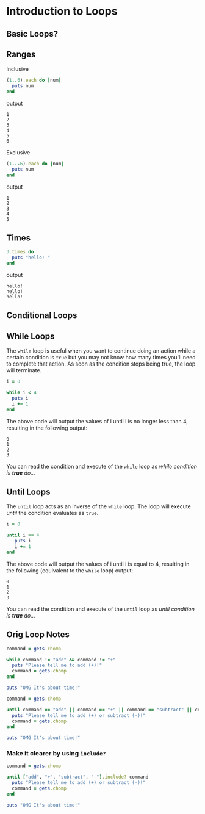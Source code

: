 # Introduction to Loops

## Basic Loops?
## Ranges
Inclusive
```ruby
(1..6).each do |num|
  puts num
end
```
output
```
1
2
3
4
5
6
```

Exclusive
```ruby
(1...6).each do |num|
  puts num
end
```
output
```
1
2
3
4
5
```

## Times

```ruby
3.times do
  puts "hello! "
end
```
output
```
hello!
hello!
hello!
```

## Conditional Loops
## While Loops
The `while` loop is useful when you want to continue doing an action while a certain condition is `true` but you may not know how many times you'll need to complete that action. As soon as the condition stops being true, the loop will terminate.

```ruby
i = 0

while i < 4
  puts i
  i += 1
end
```

The above code will output the values of i until i is no longer less than 4, resulting in the following output:
```
0
1
2
3
```

You can read the condition and execute of the `while` loop as _while condition is **true** do..._

## Until Loops
The `until` loop acts as an inverse of the `while` loop. The loop will execute _until_ the condition evaluates as `true`.


```ruby
i = 0

until i == 4
   puts i
   i += 1
end
```

The above code will output the values of i until i is equal to 4, resulting in the following (equivalent to the `while` loop) output:
```
0
1
2
3
```

You can read the condition and execute of the `until` loop as _until condition is **true** do..._

## Orig Loop Notes
```ruby
command = gets.chomp

while command != "add" && command != "+"
  puts "Please tell me to add (+)!"
  command = gets.chomp
end

puts "OMG It's about time!"
```

```ruby
command = gets.chomp

until command == "add" || command == "+" || command == "subtract" || command == "-"
  puts "Please tell me to add (+) or subtract (-)!"
  command = gets.chomp
end

puts "OMG It's about time!"
```

### Make it clearer by using `include?`
```ruby
command = gets.chomp

until ["add", "+", "subtract", "-"].include? command
  puts "Please tell me to add (+) or subtract (-)!"
  command = gets.chomp
end

puts "OMG It's about time!"
```

